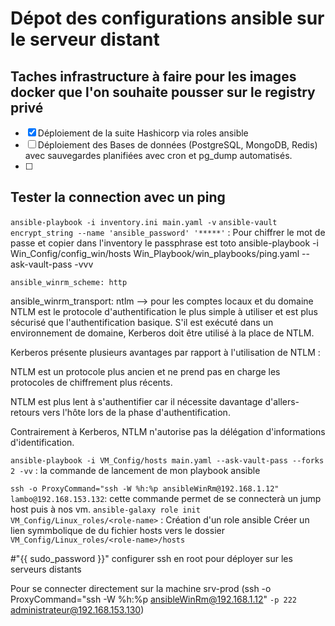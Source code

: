 # Dépot des configurations ansible sur le serveur distant 
## Taches infrastructure à faire pour les images docker que l'on souhaite pousser sur le registry privé

- [X] Déploiement de la suite Hashicorp via roles ansible
- [ ] Déploiement des Bases de données (PostgreSQL, MongoDB, Redis) avec sauvegardes planifiées avec cron et pg_dump automatisés.
- [ ] 


## Tester la connection avec un ping
`ansible-playbook -i inventory.ini main.yaml -v`
`ansible-vault encrypt_string --name 'ansible_password' '*****'` : Pour chiffrer le mot de passe et copier dans l'inventory le passphrase est toto
ansible-playbook -i Win_Config/config_win/hosts Win_Playbook/win_playbooks/ping.yaml --ask-vault-pass -vvv

    ansible_winrm_scheme: http

ansible_winrm_transport: ntlm 
    --> pour les comptes locaux et du domaine
NTLM est le protocole d'authentification le plus simple à utiliser et est plus sécurisé que l'authentification basique. S'il est exécuté dans un environnement de domaine, Kerberos doit être utilisé à la place de NTLM.

Kerberos présente plusieurs avantages par rapport à l'utilisation de NTLM :

NTLM est un protocole plus ancien et ne prend pas en charge les protocoles de chiffrement plus récents.

NTLM est plus lent à s'authentifier car il nécessite davantage d'allers-retours vers l'hôte lors de la phase d'authentification.

Contrairement à Kerberos, NTLM n'autorise pas la délégation d'informations d'identification.

`ansible-playbook -i VM_Config/hosts main.yaml --ask-vault-pass --forks 2 -vv` : la commande de lancement de mon playbook ansible

`ssh -o ProxyCommand="ssh -W %h:%p ansibleWinRm@192.168.1.12" lambo@192.168.153.132`: cette commande permet de se connecterà un jump host puis à nos vm.
`ansible-galaxy role init VM_Config/Linux_roles/<role-name>` : Création d'un role ansible
Créer un lien symmbolique de du fichier hosts vers le dossier `VM_Config/Linux_roles/<role-name>/hosts`

  #"{{ sudo_password }}"
  configurer ssh en root pour déployer sur les serveurs distants

Pour se connecter directement sur la machine srv-prod (ssh -o ProxyCommand="ssh -W %h:%p ansibleWinRm@192.168.1.12"  `-p 222` administrateur@192.168.153.130)